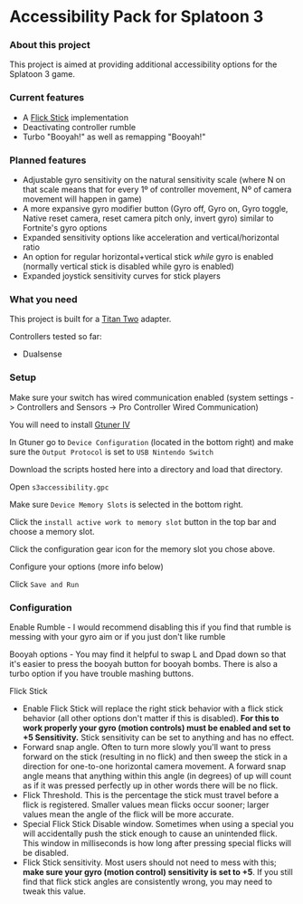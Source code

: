 # Accessibility Pack for Splatoon 3

### About this project

This project is aimed at providing additional accessibility options for the Splatoon 3 game.

### Current features

- A [Flick Stick](https://www.youtube.com/watch?v=C5L_Px3dFtE) implementation
- Deactivating controller rumble
- Turbo "Booyah!" as well as remapping "Booyah!"

### Planned features

- Adjustable gyro sensitivity on the natural sensitivity scale (where N on that scale means that for every 1º of controller movement, Nº of camera movement will happen in game)
- A more expansive gyro modifier button (Gyro off, Gyro on, Gyro toggle, Native reset camera, reset camera pitch only, invert gyro) similar to Fortnite's gyro options
- Expanded sensitivity options like acceleration and vertical/horizontal ratio
- An option for regular horizontal+vertical stick *while* gyro is enabled (normally vertical stick is disabled while gyro is enabled)
- Expanded joystick sensitivity curves for stick players

### What you need

This project is built for a [Titan Two](https://www.consoletuner.com/products/titan-two/) adapter.

Controllers tested so far:

- Dualsense

### Setup

Make sure your switch has wired communication enabled (system settings -> Controllers and Sensors -> Pro Controller Wired Communication)

You will need to install [Gtuner IV](https://www.consoletuner.com/titan-two-downloads/)

In Gtuner go to `Device Configuration` (located in the bottom right) and make sure the `Output Protocol` is set to `USB Nintendo Switch`

 Download the scripts hosted here into a directory and load that directory.

 Open `s3accessibility.gpc`

 Make sure `Device Memory Slots` is selected in the bottom right.

 Click the `install active work to memory slot` button in the top bar and choose a memory slot.

 Click the configuration gear icon for the memory slot you chose above.

 Configure your options (more info below)

 Click `Save and Run`


### Configuration

Enable Rumble - I would recommend disabling this if you find that rumble is messing with your gyro aim or if you just don't like rumble

Booyah options - You may find it helpful to swap L and Dpad down so that it's easier to press the booyah button for booyah bombs. There is also a turbo option if you have trouble mashing buttons.

Flick Stick
  - Enable Flick Stick will replace the right stick behavior with a flick stick behavior (all other options don't matter if this is disabled).
    **For this to work properly your gyro (motion controls) must be enabled and set to +5 Sensitivity.** Stick sensitivity can be set to anything and has no effect.
  - Forward snap angle. Often to turn more slowly you'll want to press forward on the stick (resulting in no flick) and then sweep the stick in a direction for one-to-one horizontal camera movement. A forward snap angle means that anything within this angle (in degrees) of up will count as if it was pressed perfectly up in other words there will be no flick.
  - Flick Threshold. This is the percentage the stick must travel before a flick is registered. Smaller values mean flicks occur sooner; larger values mean the angle of the flick will be more accurate.
  - Special Flick Stick Disable window. Sometimes when using a special you will accidentally push the stick enough to cause an unintended flick. This window in milliseconds is how long after pressing special flicks will be disabled.
  - Flick Stick sensitivity. Most users should not need to mess with this; **make sure your gyro (motion control) sensitivity is set to +5**. If you still find that flick stick angles are consistently wrong, you may need to tweak this value.

